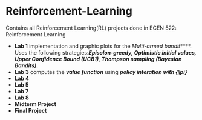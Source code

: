 # Reinforcement-Learning
Contains all Reinforcement Learning(RL) projects done in ECEN 522: Reinforcement Learning
* **Lab 1** implementation and graphic plots for the _Multi-armed bandit_****. Uses the following strategies:_**Episolon-greedy, Optimistic initial values, Upper Confidence Bound (UCB1), Thompson sampling (Bayesian Bandits)**_.
* **Lab 3** computes the _**value function**_ using _**policy interation with {\pi}**_
* **Lab 4**
* **Lab 5**
* **Lab 7**
* **Lab 8**
* **Midterm Project**
* **Final Project**
